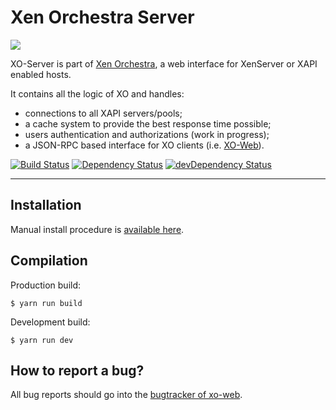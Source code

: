 # Xen Orchestra Server

![](http://i.imgur.com/HVFMrTk.png)

XO-Server is part of [Xen Orchestra](https://github.com/vatesfr/xen-orchestra/), a web interface for XenServer or XAPI enabled hosts.

It contains all the logic of XO and handles:

- connections to all XAPI servers/pools;
- a cache system to provide the best response time possible;
- users authentication and authorizations (work in progress);
- a JSON-RPC based interface for XO clients (i.e. [XO-Web](https://github.com/vatesfr/xen-orchestra/tree/master/packages/xo-web)).

[![Build Status](https://travis-ci.org/vatesfr/xen-orchestra.svg?branch=next-release)](https://travis-ci.org/vatesfr/xen-orchestra)
[![Dependency Status](https://david-dm.org/vatesfr/xen-orchestra.svg?theme=shields.io)](https://david-dm.org/vatesfr/xen-orchestra)
[![devDependency Status](https://david-dm.org/vatesfr/xen-orchestra/dev-status.svg?theme=shields.io)](https://david-dm.org/vatesfr/xen-orchestra#info=devDependencies)

---

## Installation

Manual install procedure is [available here](https://xen-orchestra.com/docs/from_the_sources.html).

## Compilation

Production build:

```
$ yarn run build
```

Development build:

```
$ yarn run dev
```

## How to report a bug?

All bug reports should go into the [bugtracker of xo-web](https://github.com/vatesfr/xen-orchestra/issues).
